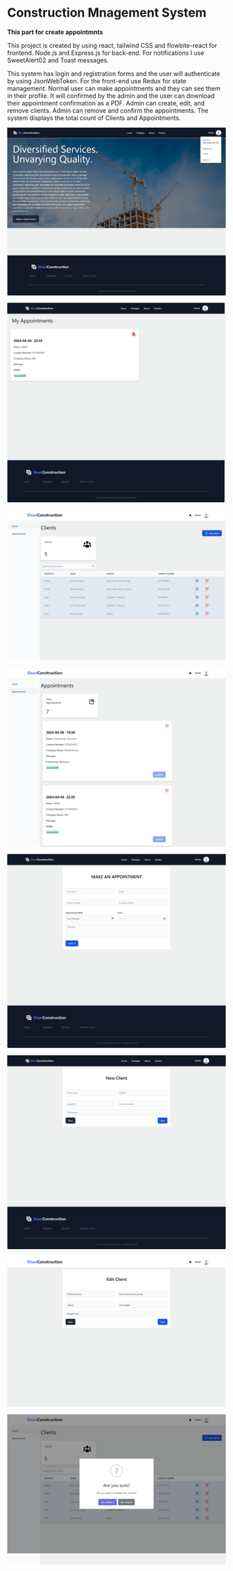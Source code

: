 <h1>Construction Mnagement System</h1>

<p><b>This part for create appointmnts</b></p>

<p>This project is created by using react, tailwind CSS and flowbite-react for frontend. Node.js and Express.js for back-end. For notifications I use SweetAlert02 and Toast messages.</p>
<p>
  This system has login and registration forms and the user will authenticate by using JsonWebToken. For the front-end use Redux for state management.
  Normal user can make appointments and they can see them in their profile. It will confirmed by the admin and the user can download their appointment confirmation as a PDF.
  Admin can create, edit, and remove clients. Admin can remove and confirm the appointments. The system displays the total count of Clients and Appointments.
</p>

![landingpage](https://github.com/DhananjayaLakshan/PROJECT02-Constructions/blob/main/SS/1.png)

![landingpage](https://github.com/DhananjayaLakshan/PROJECT02-Constructions/blob/main/SS/2.png)

![landingpage](https://github.com/DhananjayaLakshan/PROJECT02-Constructions/blob/main/SS/3.png)

![landingpage](https://github.com/DhananjayaLakshan/PROJECT02-Constructions/blob/main/SS/4.png)

![landingpage](https://github.com/DhananjayaLakshan/PROJECT02-Constructions/blob/main/SS/5.png)

![landingpage](https://github.com/DhananjayaLakshan/PROJECT02-Constructions/blob/main/SS/6.png)

![landingpage](https://github.com/DhananjayaLakshan/PROJECT02-Constructions/blob/main/SS/7.png)

![landingpage](https://github.com/DhananjayaLakshan/PROJECT02-Constructions/blob/main/SS/8.png)
